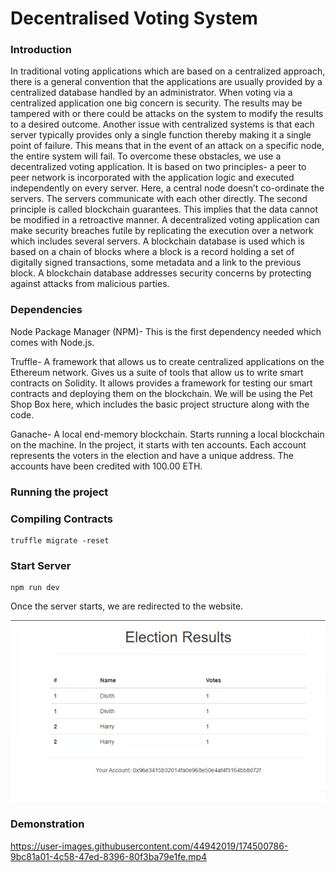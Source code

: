 # Decentralised Voting System


### Introduction

In traditional voting applications which are based on a centralized approach, there is a
general convention that the applications are usually provided by a centralized database
handled by an administrator. When voting via a centralized application one big concern
is security. The results may be tampered with or there could be attacks on the system to
modify the results to a desired outcome. Another issue with centralized systems is that
each server typically provides only a single function thereby making it a single point of
failure. This means that in the event of an attack on a specific node, the entire system
will fail.
To overcome these obstacles, we use a decentralized voting application. It is based on
two principles- a peer to peer network is incorporated with the application logic and
executed independently on every server. Here, a central node doesn’t co-ordinate the
servers. The servers communicate with each other directly. The second principle is
called blockchain guarantees. This implies that the data cannot be modified in a
retroactive manner. A decentralized voting application can make security breaches futile
by replicating the execution over a network which includes several servers.
A blockchain database is used which is based on a chain of blocks where a block is a
record holding a set of digitally signed transactions, some metadata and a link to the
previous block. A blockchain database addresses security concerns by protecting against
attacks from malicious parties.

### Dependencies

Node Package Manager (NPM)- This is the first dependency needed which comes with Node.js.

Truffle- A framework that allows us to create centralized applications on the Ethereum network. Gives us a suite of tools that allow us to write smart contracts on Solidity. It allows provides a framework for testing our smart contracts and deploying them on the blockchain. We will be using the Pet Shop Box here, which includes the basic project
structure along with the code.

Ganache- A local end-memory blockchain. Starts running a local blockchain on the machine. In the project, it starts with ten accounts. Each account represents the voters in the election and have a unique address. The accounts have been credited with 100.00 ETH.

### Running the project

### Compiling Contracts

    truffle migrate -reset

### Start Server

    npm run dev

Once the server starts, we are redirected to the website.

![alt text](Webpage.png "Image")

### Demonstration

https://user-images.githubusercontent.com/44942019/174500786-9bc81a01-4c58-47ed-8396-80f3ba79e1fe.mp4



